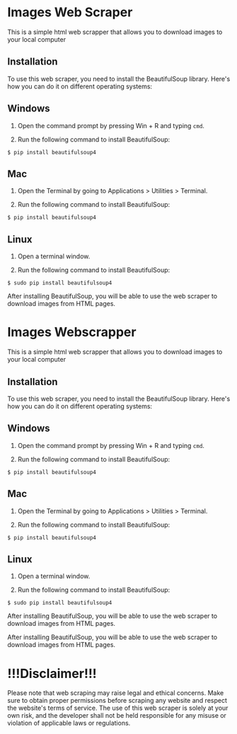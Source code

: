 # Images Web Scraper
This is a simple html web scrapper that allows you to download images to your local computer

## Installation

To use this web scraper, you need to install the BeautifulSoup library. Here's how you can do it on different operating systems:

## Windows
1. Open the command prompt by pressing Win + R and typing `cmd`.

2. Run the following command to install BeautifulSoup:
``` 
$ pip install beautifulsoup4
```

## Mac
1. Open the Terminal by going to Applications > Utilities > Terminal.

2. Run the following command to install BeautifulSoup:
``` 
$ pip install beautifulsoup4
```

## Linux
1. Open a terminal window.

2. Run the following command to install BeautifulSoup:
``` 
$ sudo pip install beautifulsoup4
```
After installing BeautifulSoup, you will be able to use the web scraper to download images from HTML pages.
# Images Webscrapper
This is a simple html web scrapper that allows you to download images to your local computer

## Installation

To use this web scraper, you need to install the BeautifulSoup library. Here's how you can do it on different operating systems:

## Windows
1. Open the command prompt by pressing Win + R and typing `cmd`.

2. Run the following command to install BeautifulSoup:
``` 
$ pip install beautifulsoup4
```

## Mac
1. Open the Terminal by going to Applications > Utilities > Terminal.

2. Run the following command to install BeautifulSoup:
``` 
$ pip install beautifulsoup4
```

## Linux
1. Open a terminal window.

2. Run the following command to install BeautifulSoup:
``` 
$ sudo pip install beautifulsoup4
```
After installing BeautifulSoup, you will be able to use the web scraper to download images from HTML pages.


After installing BeautifulSoup, you will be able to use the web scraper to download images from HTML pages.

# !!!Disclaimer!!!

Please note that web scraping may raise legal and ethical concerns. Make sure to obtain proper permissions before scraping any website and respect the website's terms of service. The use of this web scraper is solely at your own risk, and the developer shall not be held responsible for any misuse or violation of applicable laws or regulations.

